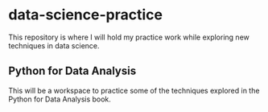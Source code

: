 # data-science-practice
This repository is where I will hold my practice work while exploring new techniques in data science.


## Python for Data Analysis
This will be a workspace to practice some of the techniques explored in the Python for Data Analysis book.  
